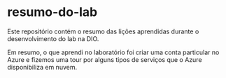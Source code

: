 # resumo-do-lab
Este repositório contém o resumo das lições aprendidas durante o desenvolvimento do lab na DIO.

Em resumo, o que aprendi no laboratório foi criar uma conta particular no Azure e fizemos uma tour por alguns tipos de serviços que o Azure disponibiliza em nuvem.
